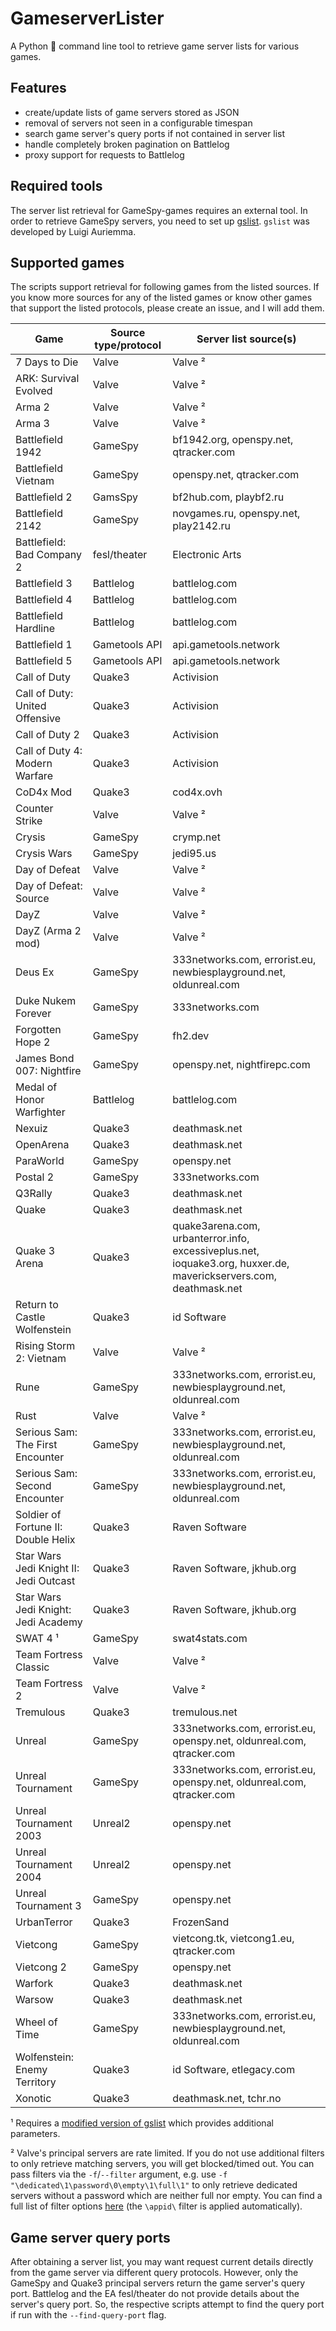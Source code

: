# GameserverLister

A Python 🐍 command line tool to retrieve game server lists for various games.

## Features

- create/update lists of game servers stored as JSON
- removal of servers not seen in a configurable timespan
- search game server's query ports if not contained in server list
- handle completely broken pagination on Battlelog
- proxy support for requests to Battlelog

## Required tools

The server list retrieval for GameSpy-games requires an external tool. In order to retrieve GameSpy servers, you need to set up [gslist](http://aluigi.altervista.org/papers.htm#gslist). `gslist` was developed by Luigi Auriemma.

## Supported games

The scripts support retrieval for following games from the listed sources. If you know more sources for any of the listed games or know other games that support the listed protocols, please create an issue, and I will add them.

| Game                                   | Source type/protocol | Server list source(s)                                                                                             |
|----------------------------------------|----------------------|-------------------------------------------------------------------------------------------------------------------|
| 7 Days to Die                          | Valve                | Valve ²                                                                                                           |
| ARK: Survival Evolved                  | Valve                | Valve ²                                                                                                           |
| Arma 2                                 | Valve                | Valve ²                                                                                                           |
| Arma 3                                 | Valve                | Valve ²                                                                                                           |
| Battlefield 1942                       | GameSpy              | bf1942.org, openspy.net, qtracker.com                                                                             |
| Battlefield Vietnam                    | GameSpy              | openspy.net, qtracker.com                                                                                         |
| Battlefield 2                          | GamsSpy              | bf2hub.com, playbf2.ru                                                                                            |
| Battlefield 2142                       | GameSpy              | novgames.ru, openspy.net, play2142.ru                                                                             |
| Battlefield: Bad Company 2             | fesl/theater         | Electronic Arts                                                                                                   |
| Battlefield 3                          | Battlelog            | battlelog.com                                                                                                     |
| Battlefield 4                          | Battlelog            | battlelog.com                                                                                                     |
| Battlefield Hardline                   | Battlelog            | battlelog.com                                                                                                     |
| Battlefield 1                          | Gametools API        | api.gametools.network                                                                                             |
| Battlefield 5                          | Gametools API        | api.gametools.network                                                                                             |
| Call of Duty                           | Quake3               | Activision                                                                                                        |
| Call of Duty: United Offensive         | Quake3               | Activision                                                                                                        |
| Call of Duty 2                         | Quake3               | Activision                                                                                                        |
| Call of Duty 4: Modern Warfare         | Quake3               | Activision                                                                                                        |
| CoD4x Mod                              | Quake3               | cod4x.ovh                                                                                                         |
| Counter Strike                         | Valve                | Valve ²                                                                                                           |
| Crysis                                 | GameSpy              | crymp.net                                                                                                         |
| Crysis Wars                            | GameSpy              | jedi95.us                                                                                                         |
| Day of Defeat                          | Valve                | Valve ²                                                                                                           |
| Day of Defeat: Source                  | Valve                | Valve ²                                                                                                           |
| DayZ                                   | Valve                | Valve ²                                                                                                           |
| DayZ (Arma 2 mod)                      | Valve                | Valve ²                                                                                                           |
| Deus Ex                                | GameSpy              | 333networks.com, errorist.eu, newbiesplayground.net, oldunreal.com                                                |
| Duke Nukem Forever                     | GameSpy              | 333networks.com                                                                                                   |
| Forgotten Hope 2                       | GameSpy              | fh2.dev                                                                                                           |
| James Bond 007: Nightfire              | GameSpy              | openspy.net, nightfirepc.com                                                                                      |
| Medal of Honor Warfighter              | Battlelog            | battlelog.com                                                                                                     |
| Nexuiz                                 | Quake3               | deathmask.net                                                                                                     |
| OpenArena                              | Quake3               | deathmask.net                                                                                                     |
| ParaWorld                              | GameSpy              | openspy.net                                                                                                       |
| Postal 2                               | GameSpy              | 333networks.com                                                                                                   |
| Q3Rally                                | Quake3               | deathmask.net                                                                                                     |
| Quake                                  | Quake3               | deathmask.net                                                                                                     |
| Quake 3 Arena                          | Quake3               | quake3arena.com, urbanterror.info, excessiveplus.net, ioquake3.org, huxxer.de, maverickservers.com, deathmask.net |
| Return to Castle Wolfenstein           | Quake3               | id Software                                                                                                       |
| Rising Storm 2: Vietnam                | Valve                | Valve ²                                                                                                           |
| Rune                                   | GameSpy              | 333networks.com, errorist.eu, newbiesplayground.net, oldunreal.com                                                |
| Rust                                   | Valve                | Valve ²                                                                                                           |
| Serious Sam: The First Encounter       | GameSpy              | 333networks.com, errorist.eu, newbiesplayground.net, oldunreal.com                                                |
| Serious Sam: Second Encounter          | GameSpy              | 333networks.com, errorist.eu, newbiesplayground.net, oldunreal.com                                                |
| Soldier of Fortune II: Double Helix    | Quake3               | Raven Software                                                                                                    |
| Star Wars Jedi Knight II: Jedi Outcast | Quake3               | Raven Software, jkhub.org                                                                                         |
| Star Wars Jedi Knight: Jedi Academy    | Quake3               | Raven Software, jkhub.org                                                                                         |
| SWAT 4 ¹                               | GameSpy              | swat4stats.com                                                                                                    |
| Team Fortress Classic                  | Valve                | Valve ²                                                                                                           |
| Team Fortress 2                        | Valve                | Valve ²                                                                                                           |
| Tremulous                              | Quake3               | tremulous.net                                                                                                     |
| Unreal                                 | GameSpy              | 333networks.com, errorist.eu, openspy.net, oldunreal.com, qtracker.com                                            |
| Unreal Tournament                      | GameSpy              | 333networks.com, errorist.eu, openspy.net, oldunreal.com, qtracker.com                                            |
| Unreal Tournament 2003                 | Unreal2              | openspy.net                                                                                                       |
| Unreal Tournament 2004                 | Unreal2              | openspy.net                                                                                                       |
| Unreal Tournament 3                    | GameSpy              | openspy.net                                                                                                       |
| UrbanTerror                            | Quake3               | FrozenSand                                                                                                        |
| Vietcong                               | GameSpy              | vietcong.tk, vietcong1.eu, qtracker.com                                                                           |
| Vietcong 2                             | GameSpy              | openspy.net                                                                                                       |
| Warfork                                | Quake3               | deathmask.net                                                                                                     |
| Warsow                                 | Quake3               | deathmask.net                                                                                                     |
| Wheel of Time                          | GameSpy              | 333networks.com, errorist.eu, newbiesplayground.net, oldunreal.com                                                |
| Wolfenstein: Enemy Territory           | Quake3               | id Software, etlegacy.com                                                                                         |
| Xonotic                                | Quake3               | deathmask.net, tchr.no                                                                                            |

¹ Requires a [modified version of gslist](https://github.com/cetteup/gslist) which provides additional parameters.

² Valve's principal servers are rate limited. If you do not use additional filters to only retrieve matching servers, you will get blocked/timed out. You can pass filters via the `-f`/`--filter` argument, e.g. use `-f "\dedicated\1\password\0\empty\1\full\1"` to only retrieve dedicated servers without a password which are neither full nor empty. You can find a full list of filter options [here](https://developer.valvesoftware.com/wiki/Master_Server_Query_Protocol#Filter) (the `\appid\` filter is applied automatically). 

## Game server query ports

After obtaining a server list, you may want request current details directly from the game server via different query protocols. However, only the GameSpy and Quake3 principal servers return the game server's query port. Battlelog and the EA fesl/theater do not provide details about the server's query port. So, the respective scripts attempt to find the query port if run with the `--find-query-port` flag.
